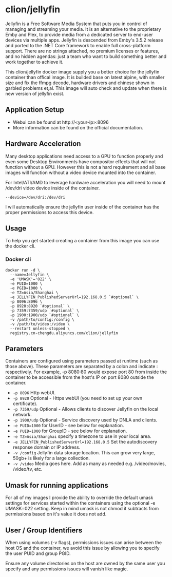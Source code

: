 # clion/jellyfin
Jellyfin is a Free Software Media System that puts you in control of managing and streaming your media. It is an alternative to the proprietary Emby and Plex, to provide media from a dedicated server to end-user devices via multiple apps. Jellyfin is descended from Emby's 3.5.2 release and ported to the .NET Core framework to enable full cross-platform support. There are no strings attached, no premium licenses or features, and no hidden agendas: just a team who want to build something better and work together to achieve it.

This clion/jellyfin docker image supply you a better choice for the jellyfin container than offical image. It is builded base on latest alpine, with smaller size and fix the ffmpg decode, hardware drivers and chinese shown in garbled problems et,al. This image will auto check and update when there is new version of jellyfin exist.

## Application Setup
* Webui can be found at http://\<your-ip\>:8096
* More information can be found on the official documentation.

## Hardware Acceleration
Many desktop applications need access to a GPU to function properly and even some Desktop Environments have compositor effects that will not function without a GPU. However this is not a hard requirement and all base images will function without a video device mounted into the container.

For Intel/ATI/AMD to leverage hardware acceleration you will need to mount /dev/dri video device inside of the container.
```
--device=/dev/dri:/dev/dri
```
I will automatically ensure the jellyfin user inside of the container has the proper permissions to access this device.

## Usage
To help you get started creating a container from this image you can use the docker cli.

### Docker cli
```
docker run -d \
  --name=Jellyfin \
  -e 'UMASK'='022' \
  -e PUID=1000 \
  -e PGID=1000 \
  -e TZ=Asia/Shanghai \
  -e JELLYFIN_PublishedServerUrl=192.168.0.5 `#optional` \
  -p 8096:8096 \
  -p 8920:8920 `#optional` \
  -p 7359:7359/udp `#optional` \
  -p 1900:1900/udp `#optional` \
  -v /path/to/config:/config \
  -v /path/to/video:/video \
  --restart unless-stopped \
  registry.cn-chengdu.aliyuncs.com/clion/jellyfin
```
## Parameters
Containers are configured using parameters passed at runtime (such as those above). These parameters are separated by a colon and indicate <external>:<internal> respectively. For example, -p 8080:80 would expose port 80 from inside the container to be accessible from the host's IP on port 8080 outside the container.

* ```-p 8096``` Http webUI.
* ```-p 8920``` Optional - Https webUI (you need to set up your own certificate).
* ```-p 7359/udp``` Optional - Allows clients to discover Jellyfin on the local network.
* ```-p 1900/udp``` Optional - Service discovery used by DNLA and clients.
* ```-e PUID=1000``` for UserID - see below for explanation.
* ```-e PUID=1000``` for GroupID - see below for explanation.
* ```-e TZ=Asia/Shanghai``` specify a timezone to use in your local area.
* ```-e JELLYFIN_PublishedServerUrl=192.168.0.5``` Set the autodiscovery response domain or IP address.
* ```-v /config``` Jellyfin data storage location. This can grow very large, 50gb+ is likely for a large collection.
* ```-v /video``` Media goes here. Add as many as needed e.g. /video/movies, /video/tv, etc.

## Umask for running applications
For all of my images I provide the ability to override the default umask settings for services started within the containers using the optional -e UMASK=022 setting. Keep in mind umask is not chmod it subtracts from permissions based on it's value it does not add.

## User / Group Identifiers
When using volumes (-v flags), permissions issues can arise between the host OS and the container, we avoid this issue by allowing you to specify the user PUID and group PGID.

Ensure any volume directories on the host are owned by the same user you specify and any permissions issues will vanish like magic.
